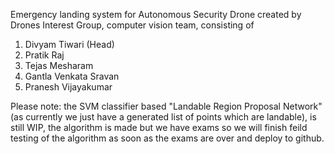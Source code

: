 Emergency landing system for Autonomous Security Drone created by Drones Interest Group, computer vision team, consisting of  

1) Divyam Tiwari (Head)
2) Pratik Raj
3) Tejas Mesharam
4) Gantla Venkata Sravan
5) Pranesh Vijayakumar


Please note: the SVM classifier based "Landable Region Proposal Network" (as currently we just have a generated list of points which are landable), is still WIP, the algorithm is made but we have exams so we will finish feild testing of the algorithm as soon as the exams are over and deploy to github.
